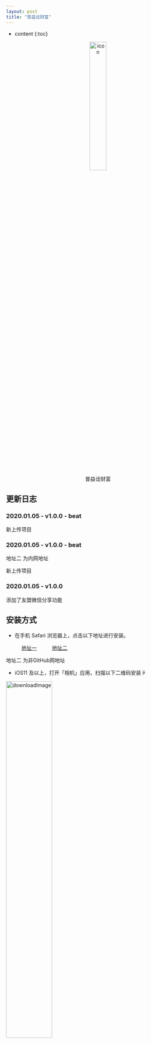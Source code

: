 ```yaml
---
layout: post
title: "普益诠财富"
---
```


* content
{:toc}
<div align="center"> <img alt="icon" src="https://raw.githubusercontent.com/guyari/GuTestIPAResource/master/%E6%99%AE%E7%9B%8A%E8%AF%A0%E8%B4%A2%E5%AF%8C/1.0.0/images/icon-1024.png?token=AFRZTZMPMYXCZRG7RLC7EMK6CGXAM" width="30%"/> <p>普益诠财富</p> </div>










## 更新日志

### 2020.01.05 - v1.0.0 - beat

新上传项目

### 2020.01.05 - v1.0.0 - beat
地址二 为内网地址

新上传项目

### 2020.01.05 - v1.0.0 
添加了友盟微信分享功能


## 安装方式

* 在手机 Safari 浏览器上，点击以下地址进行安装。

　　　[地址一](itms-services://?action=download-manifest&url=https://github.com/guyari/GuTestIPAResource/blob/master/%E6%99%AE%E7%9B%8A%E8%AF%A0%E8%B4%A2%E5%AF%8C/1.0.0/plist/manifast.plis)　　　[地址二](itms-services://?action=download-manifest&url=https://github.com/guyari/GuTestIPAResource/blob/master/%E6%99%AE%E7%9B%8A%E8%AF%A0%E8%B4%A2%E5%AF%8C/1.0.0/plist/manifast.plis)


地址二 为非GitHub网地址

* iOS11 及以上，打开「相机」应用，扫描以下二维码安装☟

<img alt="downloadImage" src="https://github.com/guyari/GuTestIPAResource/blob/master/%E6%99%AE%E7%9B%8A%E8%AF%A0%E8%B4%A2%E5%AF%8C/1.0.0/images/icon-76.png" width="50%"/>

